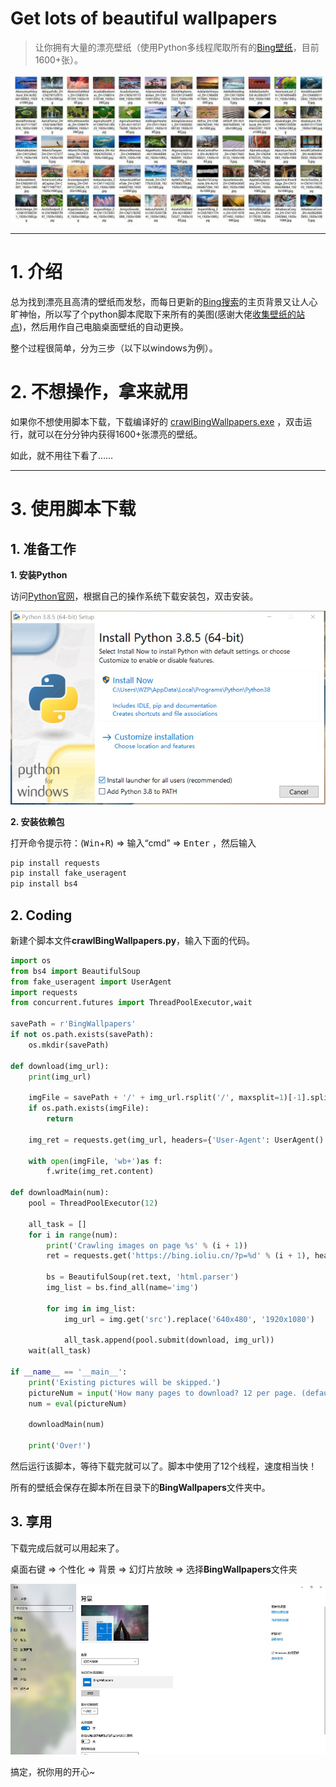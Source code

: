 # Get lots of beautiful wallpapers

> 让你拥有大量的漂亮壁纸（使用Python多线程爬取所有的[Bing](https://cn.bing.com/)[壁纸](https://bing.ioliu.cn/)，目前1600+张）。

![bingwallpapers](/images/bingwallpapers.jpg)

----



# 1. 介绍

总为找到漂亮且高清的壁纸而发愁，而每日更新的[Bing搜索](https://cn.bing.com/)的主页背景又让人心旷神怡，所以写了个python脚本爬取下来所有的美图(感谢大佬[收集壁纸的站点](https://bing.ioliu.cn/))，然后用作自己电脑桌面壁纸的自动更换。

整个过程很简单，分为三步（以下以windows为例）。



# 2. 不想操作，拿来就用

如果你不想使用脚本下载，下载编译好的 [crawlBingWallpapers.exe](https://github.com/Wu-Patrick/first/releases/download/v1.0/crawlBingWallpapers.exe) ，双击运行，就可以在分分钟内获得1600+张漂亮的壁纸。

如此，就不用往下看了……



---



# 3. 使用脚本下载

## 1. 准备工作

**1. 安装Python**

访问[Python官网](https://www.python.org/downloads/)，根据自己的操作系统下载安装包，双击安装。

<img src="/images/PythonInstall.jpg" width = 600></img>

**2. 安装依赖包**

打开命令提示符：(<kbd>Win</kbd>+<kbd>R</kbd>) &rArr; 输入“cmd” &rArr; <kbd>Enter</kbd> ，然后输入

~~~cmd
pip install requests
pip install fake_useragent
pip install bs4
~~~



## 2. Coding

新建个脚本文件**crawlBingWallpapers.py**，输入下面的代码。

~~~python
import os
from bs4 import BeautifulSoup
from fake_useragent import UserAgent
import requests
from concurrent.futures import ThreadPoolExecutor,wait

savePath = r'BingWallpapers'
if not os.path.exists(savePath):
    os.mkdir(savePath)

def download(img_url):
    print(img_url)

    imgFile = savePath + '/' + img_url.rsplit('/', maxsplit=1)[-1].split('?')[0]
    if os.path.exists(imgFile):
        return

    img_ret = requests.get(img_url, headers={'User-Agent': UserAgent().random})

    with open(imgFile, 'wb+')as f:
        f.write(img_ret.content)

def downloadMain(num):
    pool = ThreadPoolExecutor(12)

    all_task = []
    for i in range(num):
        print('Crawling images on page %s' % (i + 1))
        ret = requests.get('https://bing.ioliu.cn/?p=%d' % (i + 1), headers={'User-Agent': UserAgent().random})

        bs = BeautifulSoup(ret.text, 'html.parser')
        img_list = bs.find_all(name='img')

        for img in img_list:
            img_url = img.get('src').replace('640x480', '1920x1080')

            all_task.append(pool.submit(download, img_url))
    wait(all_task)
                
if __name__ == '__main__':
    print('Existing pictures will be skipped.')
    pictureNum = input('How many pages to download? 12 per page. (default: 160): ') or '160'
    num = eval(pictureNum)
    
    downloadMain(num)
    
    print('Over!')
~~~

然后运行该脚本，等待下载完就可以了。脚本中使用了12个线程，速度相当快！

所有的壁纸会保存在脚本所在目录下的**BingWallpapers**文件夹中。



## 3. 享用

下载完成后就可以用起来了。

桌面右键 &rArr; 个性化 &rArr; 背景 &rArr; 幻灯片放映 &rArr; 选择**BingWallpapers**文件夹

![background](/images/background.jpg)

搞定，祝你用的开心~

